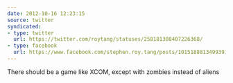 ```yaml
---
date: 2012-10-16 12:23:15
source: twitter
syndicated:
- type: twitter
  url: https://twitter.com/roytang/statuses/258181308407226368/
- type: facebook
  url: https://www.facebook.com/stephen.roy.tang/posts/10151888134993912
---
```


There should be a game like XCOM, except with zombies instead of aliens